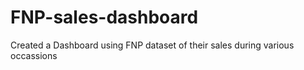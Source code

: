 # FNP-sales-dashboard
Created a Dashboard using FNP dataset of their sales during various occassions
